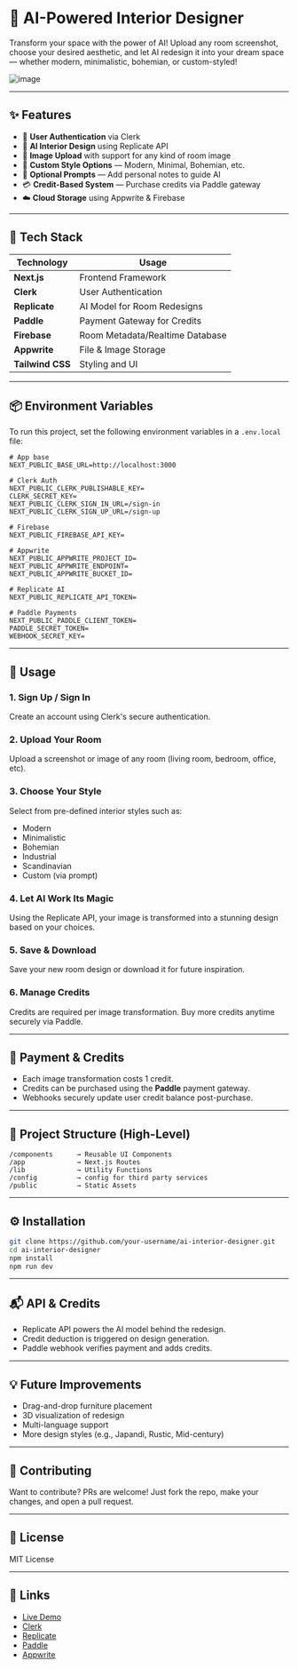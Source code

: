 
# 🏡 AI-Powered Interior Designer

Transform your space with the power of AI! Upload any room screenshot, choose your desired aesthetic, and let AI redesign it into your dream space — whether modern, minimalistic, bohemian, or custom-styled!

![image](https://github.com/user-attachments/assets/48e765b7-796b-42ce-ad11-5e112fa00ac1)

---

## ✨ Features

- 🔐 **User Authentication** via Clerk
- 🧠 **AI Interior Design** using Replicate API
- 📸 **Image Upload** with support for any kind of room image
- 🎨 **Custom Style Options** — Modern, Minimal, Bohemian, etc.
- 💬 **Optional Prompts** — Add personal notes to guide AI
- 💳 **Credit-Based System** — Purchase credits via Paddle gateway
- ☁️ **Cloud Storage** using Appwrite & Firebase

---

## 🚀 Tech Stack

| Technology     | Usage                            |
|----------------|----------------------------------|
| **Next.js**    | Frontend Framework               |
| **Clerk**      | User Authentication              |
| **Replicate**  | AI Model for Room Redesigns      |
| **Paddle**     | Payment Gateway for Credits      |
| **Firebase**   | Room Metadata/Realtime Database  |
| **Appwrite**   | File & Image Storage             |
| **Tailwind CSS**| Styling and UI                  |

---

## 📦 Environment Variables

To run this project, set the following environment variables in a `.env.local` file:

```env
# App base
NEXT_PUBLIC_BASE_URL=http://localhost:3000

# Clerk Auth
NEXT_PUBLIC_CLERK_PUBLISHABLE_KEY=
CLERK_SECRET_KEY=
NEXT_PUBLIC_CLERK_SIGN_IN_URL=/sign-in
NEXT_PUBLIC_CLERK_SIGN_UP_URL=/sign-up

# Firebase
NEXT_PUBLIC_FIREBASE_API_KEY=

# Appwrite
NEXT_PUBLIC_APPWRITE_PROJECT_ID=
NEXT_PUBLIC_APPWRITE_ENDPOINT=
NEXT_PUBLIC_APPWRITE_BUCKET_ID=

# Replicate AI
NEXT_PUBLIC_REPLICATE_API_TOKEN=

# Paddle Payments
NEXT_PUBLIC_PADDLE_CLIENT_TOKEN=
PADDLE_SECRET_TOKEN=
WEBHOOK_SECRET_KEY=
```

---

## 🧪 Usage

### 1. Sign Up / Sign In
Create an account using Clerk's secure authentication.

### 2. Upload Your Room
Upload a screenshot or image of any room (living room, bedroom, office, etc).

### 3. Choose Your Style
Select from pre-defined interior styles such as:
- Modern
- Minimalistic
- Bohemian
- Industrial
- Scandinavian
- Custom (via prompt)

### 4. Let AI Work Its Magic
Using the Replicate API, your image is transformed into a stunning design based on your choices.

### 5. Save & Download
Save your new room design or download it for future inspiration.

### 6. Manage Credits
Credits are required per image transformation. Buy more credits anytime securely via Paddle.

---

## 🛒 Payment & Credits

- Each image transformation costs 1 credit.
- Credits can be purchased using the **Paddle** payment gateway.
- Webhooks securely update user credit balance post-purchase.

---

## 📁 Project Structure (High-Level)

```
/components      → Reusable UI Components  
/app             → Next.js Routes  
/lib             → Utility Functions  
/config          → config for third party services  
/public          → Static Assets  
```

---

## ⚙️ Installation

```bash
git clone https://github.com/your-username/ai-interior-designer.git
cd ai-interior-designer
npm install
npm run dev
```

---

## 📬 API & Credits

- Replicate API powers the AI model behind the redesign.
- Credit deduction is triggered on design generation.
- Paddle webhook verifies payment and adds credits.

---

## 💡 Future Improvements

- Drag-and-drop furniture placement
- 3D visualization of redesign
- Multi-language support
- More design styles (e.g., Japandi, Rustic, Mid-century)

---

## 🙌 Contributing

Want to contribute? PRs are welcome! Just fork the repo, make your changes, and open a pull request.

---

## 📜 License

MIT License

---

## 🔗 Links

- [Live Demo](https://vizio-room-designer.vercel.app/)
- [Clerk](https://clerk.dev)
- [Replicate](https://replicate.com)
- [Paddle](https://paddle.com)
- [Appwrite](https://appwrite.io)
